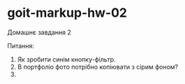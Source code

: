 # goit-markup-hw-02

Домашнє завдання 2

Питання:

1. Як зробити синім кнопку-фільтр.
2. В портфоліо фото потрібно копіювати з сірим фоном?
3.
